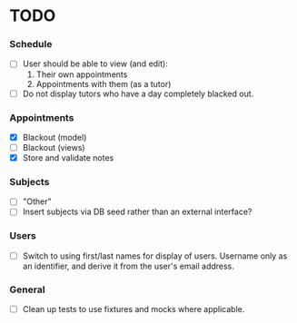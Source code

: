 # TODO

### Schedule
 
- [ ] User should be able to view (and edit):
  1. Their own appointments
  2. Appointments with them (as a tutor)
- [ ] Do not display tutors who have a day completely blacked out.

### Appointments

- [x] Blackout (model)
- [ ] Blackout (views)
- [x] Store and validate notes

### Subjects

- [ ] "Other"
- [ ] Insert subjects via DB seed rather than an external interface?

### Users

- [ ] Switch to using first/last names for display of users.  Username only as an identifier, and derive it from the user's email address.

### General

- [ ] Clean up tests to use fixtures and mocks where applicable.
